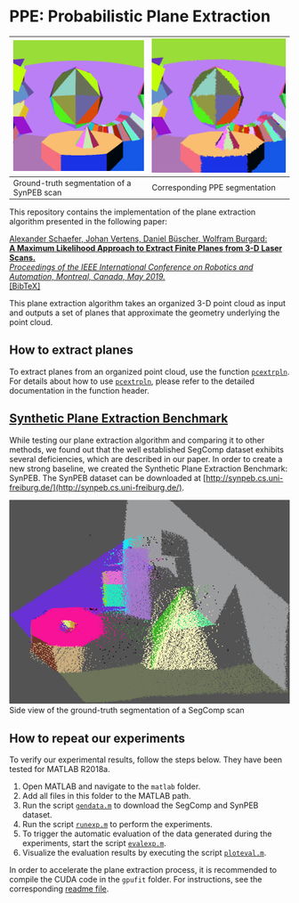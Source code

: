# PPE: Probabilistic Plane Extraction

![Ground-truth segmentation of a SynPEB scan](./images/gt_segmentation.png) | ![Corresponding PPE segmentation](./images/ppe_segmentation.png)
--|--
Ground-truth segmentation of a SynPEB scan | Corresponding PPE segmentation

This repository contains the implementation of the plane extraction algorithm presented in the following paper:

[Alexander Schaefer, Johan Vertens, Daniel Büscher, Wolfram Burgard:</br>
**A Maximum Likelihood Approach to Extract Finite Planes from 3-D Laser Scans.**</br>
*Proceedings of the IEEE International Conference on Robotics and Automation, Montreal, Canada, May 2019.*](http://ais.informatik.uni-freiburg.de/publications/papers/schaefer19icra.pdf)</br>
[[BibTeX]](http://www2.informatik.uni-freiburg.de/~aschaef/bib/schaefer19icra.bib)

This plane extraction algorithm takes an organized 3-D point cloud as input and outputs a set of planes that approximate the geometry underlying the point cloud.

## How to extract planes

To extract planes from an organized point cloud, use the function [`pcextrpln`](./matlab/pcextrpln.m).
For details about how to use [`pcextrpln`](./matlab/pcextrpln.m), please refer to the detailed documentation in the function header.

## [Synthetic Plane Extraction Benchmark](http://synpeb.cs.uni-freiburg.de/)

While testing our plane extraction algorithm and comparing it to other methods, we found out that the well established SegComp dataset exhibits several deficiencies, which are described in our paper.
In order to create a new strong baseline, we created the Synthetic Plane Extraction Benchmark: SynPEB.
The SynPEB dataset can be downloaded at [http://synpeb.cs.uni-freiburg.de/](http://synpeb.cs.uni-freiburg.de/).

![Side view of the ground-truth segmentation of a SegComp scan](./images/segcomp_gt.png)</br>
Side view of the ground-truth segmentation of a SegComp scan

## How to repeat our experiments

To verify our experimental results, follow the steps below.
They have been tested for MATLAB R2018a.

1. Open MATLAB and navigate to the `matlab` folder.
1. Add all files in this folder to the MATLAB path.
1. Run the script [`gendata.m`](./matlab/experiments/gendata.m) to download the SegComp and SynPEB dataset.
1. Run the script [`runexp.m`](./matlab/experiments/runexp.m) to perform the experiments.
1. To trigger the automatic evaluation of the data generated during the experiments, start the script [`evalexp.m`](./matlab/experiments/evalexp.m).
1. Visualize the evaluation results by executing the script [`ploteval.m`](./matlab/experiments/ploteval.m).

In order to accelerate the plane extraction process, it is recommended to compile the CUDA code in the `gpufit` folder.
For instructions, see the corresponding [readme file](./gpufit/README.md).
